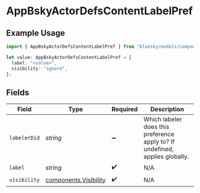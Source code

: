# AppBskyActorDefsContentLabelPref

## Example Usage

```typescript
import { AppBskyActorDefsContentLabelPref } from "bluesky/models/components";

let value: AppBskyActorDefsContentLabelPref = {
  label: "<value>",
  visibility: "ignore",
};
```

## Fields

| Field                                                                        | Type                                                                         | Required                                                                     | Description                                                                  |
| ---------------------------------------------------------------------------- | ---------------------------------------------------------------------------- | ---------------------------------------------------------------------------- | ---------------------------------------------------------------------------- |
| `labelerDid`                                                                 | *string*                                                                     | :heavy_minus_sign:                                                           | Which labeler does this preference apply to? If undefined, applies globally. |
| `label`                                                                      | *string*                                                                     | :heavy_check_mark:                                                           | N/A                                                                          |
| `visibility`                                                                 | [components.Visibility](../../models/components/visibility.md)               | :heavy_check_mark:                                                           | N/A                                                                          |
